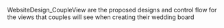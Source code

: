 WebsiteDesign_CoupleView are the proposed designs and control flow for the views that couples will see when creating their wedding board
